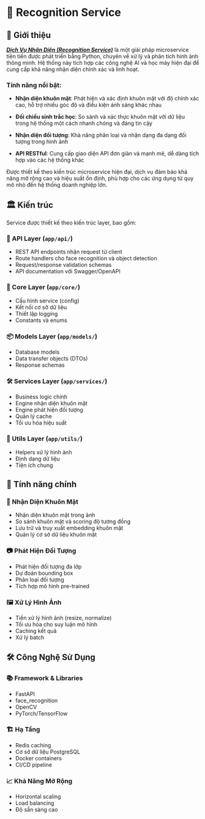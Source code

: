 # 🌟 Recognition Service

## 📘 Giới thiệu

_**[Dịch Vụ Nhận Diện (Recognition Service)](https://hub.docker.com/repository/docker/auroraphtgrp/dtu-olp-recognition-service)**_ là một giải pháp microservice tiên tiến được phát triển bằng Python, chuyên về xử lý và phân tích hình ảnh thông minh. Hệ thống này tích hợp các công nghệ AI và học máy hiện đại để cung cấp khả năng nhận diện chính xác và linh hoạt.

### Tính năng nổi bật:

- **Nhận diện khuôn mặt**: Phát hiện và xác định khuôn mặt với độ chính xác cao, hỗ trợ nhiều góc độ và điều kiện ánh sáng khác nhau

- **Đối chiếu sinh trắc học**: So sánh và xác thực khuôn mặt với dữ liệu trong hệ thống một cách nhanh chóng và đáng tin cậy 

- **Nhận diện đối tượng**: Khả năng phân loại và nhận dạng đa dạng đối tượng trong hình ảnh

- **API RESTful**: Cung cấp giao diện API đơn giản và mạnh mẽ, dễ dàng tích hợp vào các hệ thống khác

Được thiết kế theo kiến trúc microservice hiện đại, dịch vụ đảm bảo khả năng mở rộng cao và hiệu suất ổn định, phù hợp cho các ứng dụng từ quy mô nhỏ đến hệ thống doanh nghiệp lớn.

## 🏛️ Kiến trúc
Service được thiết kế theo kiến trúc layer, bao gồm:

### 🚀 API Layer (`app/api/`)
- REST API endpoints nhận request từ client
- Route handlers cho face recognition và object detection
- Request/response validation schemas  
- API documentation với Swagger/OpenAPI

### 🧩 Core Layer (`app/core/`)
- Cấu hình service (config)
- Kết nối cơ sở dữ liệu
- Thiết lập logging
- Constants và enums

### 📦 Models Layer (`app/models/`)
- Database models
- Data transfer objects (DTOs)
- Response schemas

### 🛠️ Services Layer (`app/services/`)
- Business logic chính
- Engine nhận diện khuôn mặt
- Engine phát hiện đối tượng
- Quản lý cache
- Tối ưu hóa hiệu suất

### 🔧 Utils Layer (`app/utils/`)
- Helpers xử lý hình ảnh
- Định dạng dữ liệu
- Tiện ích chung

## 🔑 Tính năng chính

### 👤 Nhận Diện Khuôn Mặt
- Nhận diện khuôn mặt trong ảnh
- So sánh khuôn mặt và scoring độ tương đồng
- Lưu trữ và truy xuất embedding khuôn mặt
- Quản lý cơ sở dữ liệu khuôn mặt

### 📷 Phát Hiện Đối Tượng
- Phát hiện đối tượng đa lớp
- Dự đoán bounding box
- Phân loại đối tượng
- Tích hợp mô hình pre-trained

### 🖼️ Xử Lý Hình Ảnh
- Tiền xử lý hình ảnh (resize, normalize)
- Tối ưu hóa cho suy luận mô hình
- Caching kết quả
- Xử lý batch

## 🛠️ Công Nghệ Sử Dụng

### 📚 Framework & Libraries
- FastAPI
- face_recognition
- OpenCV
- PyTorch/TensorFlow

### 🏗️ Hạ Tầng
- Redis caching
- Cơ sở dữ liệu PostgreSQL
- Docker containers
- CI/CD pipeline

### 📈 Khả Năng Mở Rộng
- Horizontal scaling
- Load balancing
- Độ sẵn sàng cao

